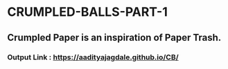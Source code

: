 # CRUMPLED-BALLS-PART-1

## Crumpled Paper is an inspiration of Paper Trash.

### Output Link :  https://aadityajagdale.github.io/CB/
